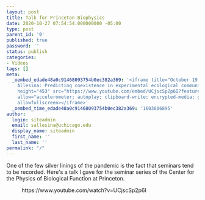 ```yaml
---
layout: post
title: Talk for Princeton Biophysics
date: 2020-10-27 07:54:54.000000000 -05:00
type: post
parent_id: '0'
published: true
password: ''
status: publish
categories:
- Videos
tags: []
meta:
  _oembed_edade48a0c91468093754b0ec382a369: '<iframe title="October 19, 2020. Stefano
    Allesina: Predicting coexistence in experimental ecological communities" width="604"
    height="453" src="https://www.youtube.com/embed/UCjscSp2p6I?feature=oembed" frameborder="0"
    allow="accelerometer; autoplay; clipboard-write; encrypted-media; gyroscope; picture-in-picture"
    allowfullscreen></iframe>'
  _oembed_time_edade48a0c91468093754b0ec382a369: '1603806895'
author:
  login: siteadmin
  email: sallesina@uchicago.edu
  display_name: siteadmin
  first_name: ''
  last_name: ''
permalink: "/"
---
```

<!-- wp:paragraph -->

One of the few silver linings of the pandemic is the fact that seminars tend to be recorded. Here's a talk I gave for the seminar series of the Center for the Physics of Biological Function at Princeton.

<!-- /wp:paragraph -->

<!-- wp:core-embed/youtube {"url":"https://www.youtube.com/watch?v=UCjscSp2p6I","type":"video","providerNameSlug":"youtube","className":"wp-embed-aspect-4-3 wp-has-aspect-ratio"} -->

<figure class="wp-block-embed-youtube wp-block-embed is-type-video is-provider-youtube wp-embed-aspect-4-3 wp-has-aspect-ratio">
<div class="wp-block-embed__wrapper">
https://www.youtube.com/watch?v=UCjscSp2p6I
</div>
</figure>

<!-- /wp:core-embed/youtube -->


